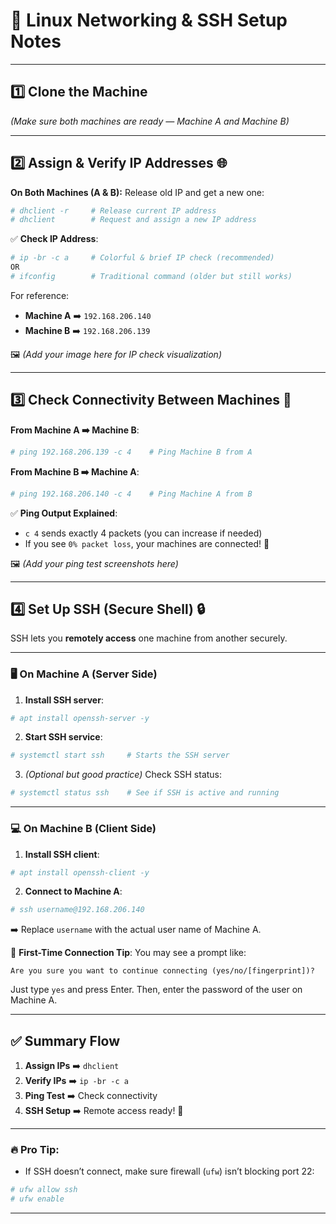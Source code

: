 # 🐧 Linux Networking & SSH Setup Notes

---

## 1️⃣ Clone the Machine

*(Make sure both machines are ready — Machine A and Machine B)*

---

## 2️⃣ Assign & Verify IP Addresses 🌐

**On Both Machines (A & B):**
Release old IP and get a new one:

```bash
# dhclient -r     # Release current IP address
# dhclient        # Request and assign a new IP address
```

✅ **Check IP Address**:

```bash
# ip -br -c a     # Colorful & brief IP check (recommended)
OR
# ifconfig        # Traditional command (older but still works)
```

For reference:

* **Machine A** ➡️ `192.168.206.140`
* **Machine B** ➡️ `192.168.206.139`

🖼️ *(Add your image here for IP check visualization)*

---

## 3️⃣ Check Connectivity Between Machines 🔄

**From Machine A ➡️ Machine B**:

```bash
# ping 192.168.206.139 -c 4    # Ping Machine B from A
```

**From Machine B ➡️ Machine A**:

```bash
# ping 192.168.206.140 -c 4    # Ping Machine A from B
```

✅ **Ping Output Explained**:

* `c 4` sends exactly 4 packets (you can increase if needed)
* If you see `0% packet loss`, your machines are connected! 🎯

🖼️ *(Add your ping test screenshots here)*

---

## 4️⃣ Set Up SSH (Secure Shell) 🔒

SSH lets you **remotely access** one machine from another securely.

---

### 🖥️ On Machine A (Server Side)

1. **Install SSH server**:

```bash
# apt install openssh-server -y
```

2. **Start SSH service**:

```bash
# systemctl start ssh     # Starts the SSH server
```

3. *(Optional but good practice)*
   Check SSH status:

```bash
# systemctl status ssh    # See if SSH is active and running
```

---

### 💻 On Machine B (Client Side)

1. **Install SSH client**:

```bash
# apt install openssh-client -y
```

2. **Connect to Machine A**:

```bash
# ssh username@192.168.206.140
```

➡️ Replace `username` with the actual user name of Machine A.

🔐 **First-Time Connection Tip**:
You may see a prompt like:

```
Are you sure you want to continue connecting (yes/no/[fingerprint])?
```

Just type `yes` and press Enter.
Then, enter the password of the user on Machine A.

---

## ✅ Summary Flow

1. **Assign IPs** ➡️ `dhclient`
2. **Verify IPs** ➡️ `ip -br -c a`
3. **Ping Test** ➡️ Check connectivity
4. **SSH Setup** ➡️ Remote access ready! 🎉

---

### 🔥 Pro Tip:

* If SSH doesn’t connect, make sure firewall (`ufw`) isn’t blocking port 22:

```bash
# ufw allow ssh
# ufw enable
```

---
